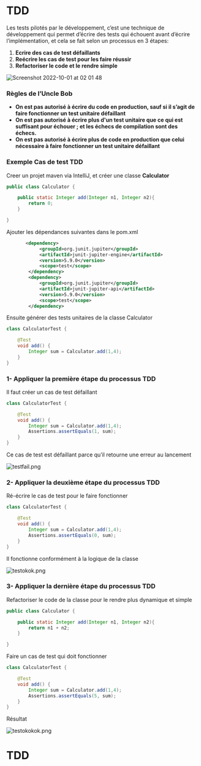 # TDD

Les tests pilotés par le développement, c’est une technique de développement qui permet d’écrire des tests qui échouent avant d’écrire l’implémentation, et cela se fait selon un processus en 3 étapes:

1. **Ecrire des cas de test défaillants**
2. **Reécrire les cas de test pour les faire réussir**
3. **Refactoriser le code et le rendre simple**

![Screenshot 2022-10-01 at 02 01 48](https://user-images.githubusercontent.com/29838473/193370732-7f34ee49-374f-43eb-85b6-88fa7c0b2cda.png)


### Règles de l’Uncle Bob

- **On est pas autorisé à écrire du code en production, sauf si il s’agit de faire fonctionner un test unitaire défaillant**
- **On est pas autorisé à écrire plus d'un test unitaire que ce qui est suffisant pour échouer ; et les échecs de compilation sont des échecs.**
- **On est pas autorisé à écrire plus de code en production que celui nécessaire à faire fonctionner un test unitaire défaillant**

### Exemple Cas de test TDD

Creer un projet maven via IntelliJ, et créer une classe **Calculator**

```java
public class Calculator {

    public static Integer add(Integer n1, Integer n2){
        return 0;
    }

}
```

Ajouter les dépendances suivantes dans le pom.xml

```xml
       <dependency>
            <groupId>org.junit.jupiter</groupId>
            <artifactId>junit-jupiter-engine</artifactId>
            <version>5.9.0</version>
            <scope>test</scope>
        </dependency>
        <dependency>
            <groupId>org.junit.jupiter</groupId>
            <artifactId>junit-jupiter-api</artifactId>
            <version>5.9.0</version>
            <scope>test</scope>
        </dependency>
```

Ensuite générer des tests unitaires de la classe Calculator

```java
class CalculatorTest {

    @Test
    void add() {
        Integer sum = Calculator.add(1,4);
    }
}
```

### 1- Appliquer la première étape du processus TDD

Il faut créer un cas de test défaillant

```java
class CalculatorTest {

    @Test
    void add() {
        Integer sum = Calculator.add(1,4);
        Assertions.assertEquals(1, sum);
    }
}
```

Ce cas de test est défaillant parce qu’il retourne une erreur au lancement

![testfail.png](https://s3-us-west-2.amazonaws.com/secure.notion-static.com/7eb97d7e-4c5a-4acc-a2f8-6bc1741b047f/testfail.png)

### 2- Appliquer la deuxième étape du processus TDD

Ré-écrire le cas de test pour le faire fonctionner

```java
class CalculatorTest {

    @Test
    void add() {
        Integer sum = Calculator.add(1,4);
        Assertions.assertEquals(0, sum);
    }
}
```

Il fonctionne conformément à la logique de la classe

![testokok.png](https://s3-us-west-2.amazonaws.com/secure.notion-static.com/404fde51-309c-45ba-ab98-05a04e035f5b/testokok.png)

### 3- Appliquer la dernière étape du processus TDD

Refactoriser le code de la classe pour le rendre plus dynamique et simple

```java
public class Calculator {

    public static Integer add(Integer n1, Integer n2){
        return n1 + n2;
    }

}
```

Faire un cas de test qui doit fonctionner

```java
class CalculatorTest {

    @Test
    void add() {
        Integer sum = Calculator.add(1,4);
        Assertions.assertEquals(5, sum);
    }
}
```

Résultat

![testokokok.png](https://s3-us-west-2.amazonaws.com/secure.notion-static.com/7e12d7f5-2ad6-4aa3-9c12-a878bce507bb/testokokok.png)
# TDD
